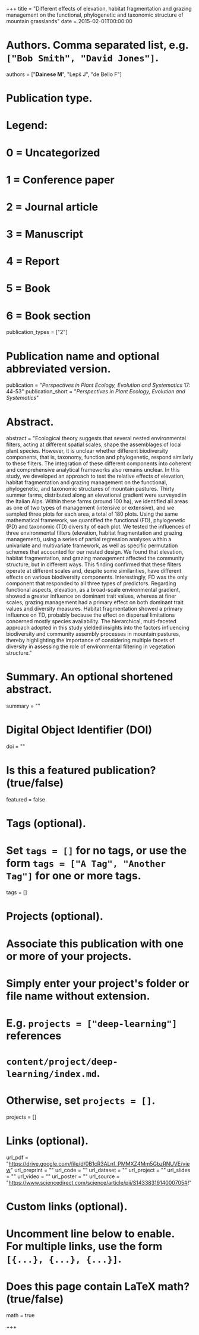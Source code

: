 +++
title = "Different effects of elevation, habitat fragmentation and grazing management on the functional, phylogenetic and taxonomic structure of mountain grasslands"
date = 2015-02-01T00:00:00

# Authors. Comma separated list, e.g. `["Bob Smith", "David Jones"]`.
authors = ["**Dainese M**", "Lepš J", "de Bello F"]

# Publication type.
# Legend:
# 0 = Uncategorized
# 1 = Conference paper
# 2 = Journal article
# 3 = Manuscript
# 4 = Report
# 5 = Book
# 6 = Book section
publication_types = ["2"]

# Publication name and optional abbreviated version.
publication = "*Perspectives in Plant Ecology, Evolution and Systematics* 17: 44-53"
publication_short = "*Perspectives in Plant Ecology, Evolution and Systematics*"

# Abstract.
abstract = "Ecological theory suggests that several nested environmental filters, acting at different spatial scales, shape the assemblages of local plant species. However, it is unclear whether different biodiversity components, that is, taxonomy, function and phylogenetic, respond similarly to these filters. The integration of these different components into coherent and comprehensive analytical frameworks also remains unclear. In this study, we developed an approach to test the relative effects of elevation, habitat fragmentation and grazing management on the functional, phylogenetic, and taxonomic structures of mountain pastures. Thirty summer farms, distributed along an elevational gradient were surveyed in the Italian Alps. Within these farms (around 100 ha), we identified all areas as one of two types of management (intensive or extensive), and we sampled three plots for each area, a total of 180 plots. Using the same mathematical framework, we quantified the functional (FD), phylogenetic (PD) and taxonomic (TD) diversity of each plot. We tested the influences of three environmental filters (elevation, habitat fragmentation and grazing management), using a series of partial regression analyses within a univariate and multivariate framework, as well as specific permutation schemes that accounted for our nested design. We found that elevation, habitat fragmentation, and grazing management affected the community structure, but in different ways. This finding confirmed that these filters operate at different scales and, despite some similarities, have different effects on various biodiversity components. Interestingly, FD was the only component that responded to all three types of predictors. Regarding functional aspects, elevation, as a broad-scale environmental gradient, showed a greater influence on dominant trait values, whereas at finer scales, grazing management had a primary effect on both dominant trait values and diversity measures. Habitat fragmentation showed a primary influence on TD, probably because the effect on dispersal limitations concerned mostly species availability. The hierarchical, multi-faceted approach adopted in this study yielded insights into the factors influencing biodiversity and community assembly processes in mountain pastures, thereby highlighting the importance of considering multiple facets of diversity in assessing the role of environmental filtering in vegetation structure."

# Summary. An optional shortened abstract.
summary = ""

# Digital Object Identifier (DOI)
doi = ""

# Is this a featured publication? (true/false)
featured = false

# Tags (optional).
#   Set `tags = []` for no tags, or use the form `tags = ["A Tag", "Another Tag"]` for one or more tags.
tags = []

# Projects (optional).
#   Associate this publication with one or more of your projects.
#   Simply enter your project's folder or file name without extension.
#   E.g. `projects = ["deep-learning"]` references 
#   `content/project/deep-learning/index.md`.
#   Otherwise, set `projects = []`.
projects = []

# Links (optional).
url_pdf = "https://drive.google.com/file/d/0B1cR3ALnf_PMMXZ4Mm5GbzRNUVE/view"
url_preprint = ""
url_code = ""
url_dataset = ""
url_project = ""
url_slides = ""
url_video = ""
url_poster = ""
url_source = "https://www.sciencedirect.com/science/article/pii/S1433831914000705#!"

# Custom links (optional).
#   Uncomment line below to enable. For multiple links, use the form `[{...}, {...}, {...}]`.


# Does this page contain LaTeX math? (true/false)
math = true

+++
